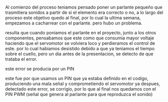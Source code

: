 Al comienzo del proceso teniamos pensado poner un parlante pequeño que trasmitiera sonidos a partir de si el elemento era correcto o no, a lo largo del proceso este objetivo quedo
al final, por lo cual la ultima semana, empezamos a cacharrear con el parlante. pero hubo un problema.

resulta que cuando poniamos el parlante en el proyecto, junto a los otros componentes, pensabamos que este como que consumia mayor voltaje haciendo que el servomotor se volviera loco y perdieramos
el control de este. por lo cual habiamos desistido debido a que ya teniamos el tiempo sobre el cuello, pero un dia antes de la presentacion, se detecto de que trataba el error.

este error se producia por un PIN

este fue por que usamos un PIN que ya estaba definido en el codigo, produciendo una mala señal y comprometiendo el servomotor
ya despues, detectado este error, se corrigio, por lo que al final nos quedamos con el PIN PWM (señal que genera al parlante para que reproduzca el sonido)




